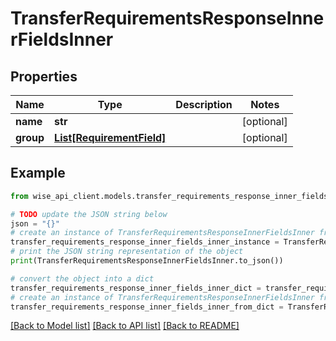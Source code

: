 # TransferRequirementsResponseInnerFieldsInner


## Properties

Name | Type | Description | Notes
------------ | ------------- | ------------- | -------------
**name** | **str** |  | [optional] 
**group** | [**List[RequirementField]**](RequirementField.md) |  | [optional] 

## Example

```python
from wise_api_client.models.transfer_requirements_response_inner_fields_inner import TransferRequirementsResponseInnerFieldsInner

# TODO update the JSON string below
json = "{}"
# create an instance of TransferRequirementsResponseInnerFieldsInner from a JSON string
transfer_requirements_response_inner_fields_inner_instance = TransferRequirementsResponseInnerFieldsInner.from_json(json)
# print the JSON string representation of the object
print(TransferRequirementsResponseInnerFieldsInner.to_json())

# convert the object into a dict
transfer_requirements_response_inner_fields_inner_dict = transfer_requirements_response_inner_fields_inner_instance.to_dict()
# create an instance of TransferRequirementsResponseInnerFieldsInner from a dict
transfer_requirements_response_inner_fields_inner_from_dict = TransferRequirementsResponseInnerFieldsInner.from_dict(transfer_requirements_response_inner_fields_inner_dict)
```
[[Back to Model list]](../README.md#documentation-for-models) [[Back to API list]](../README.md#documentation-for-api-endpoints) [[Back to README]](../README.md)


